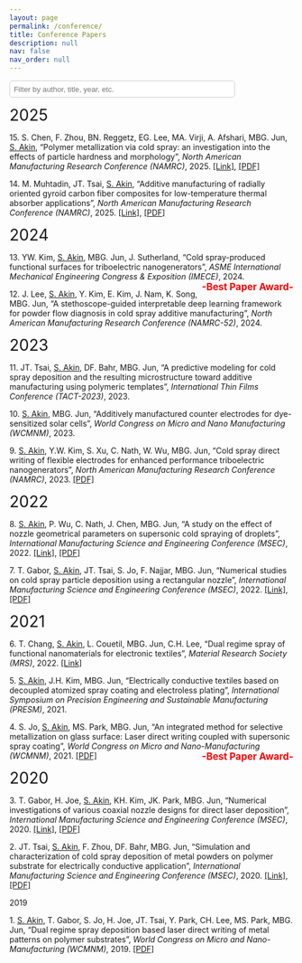```yaml
---
layout: page
permalink: /conference/
title: Conference Papers
description: null
nav: false
nav_order: null
---
```


<!-- Filter bar -->
<input type="text" id="confFilter" placeholder="Filter by author, title, year, etc." style="margin-bottom: 1em; padding: 0.5em; width: 100%; max-width: 400px; border-radius: 5px; border: 1px solid #ccc;">

<div class="year" style="font-size: 28px;">2025</div>

<p class="paper-entry">15. S. Chen, F. Zhou, BN. Reggetz, EG. Lee, MA. Virji, A. Afshari, MBG. Jun, <u>S. Akin</u>, “Polymer metallization via cold spray: an investigation into the effects of particle hardness and morphology”, 
  <i>North American Manufacturing Research Conference (NAMRC)</i>, 2025. 
  <a href="https://doi.org/10.1016/j.mfglet.2025.06.039">[Link]</a>, 
  <a href="https://semi-lab.github.io/assets/pdf/hardness.pdf">[PDF]</a></p>

  <p class="paper-entry">14. M. Muhtadin, JT. Tsai, <u>S. Akin</u>, “Additive manufacturing of radially oriented gyroid carbon fiber composites for low-temperature thermal absorber applications”, 
  <i>North American Manufacturing Research Conference (NAMRC)</i>, 2025. 
  <a href="https://doi.org/10.1016/j.mfglet.2025.06.096">[Link]</a>, 
  <a href="https://semi-lab.github.io/assets/pdf/gyroid.pdf">[PDF]</a></p>

<div class="year" style="font-size: 28px;">2024</div>

<p class="paper-entry">13. YW. Kim, <u>S. Akin</u>, MBG. Jun, J. Sutherland, “Cold spray-produced functional surfaces for triboelectric nanogenerators”, 
  <i>ASME International Mechanical Engineering Congress & Exposition (IMECE)</i>, 2024. 
  <span style="float: right; font-size: 17px; color: red; font-weight: bold;">-Best Paper Award-</span>
</p>

<p class="paper-entry">12. J. Lee, <u>S. Akin</u>, Y. Kim, E. Kim, J. Nam, K. Song, MBG. Jun, “A stethoscope-guided interpretable deep learning framework for powder flow diagnosis in cold spray additive manufacturing”, 
  <i>North American Manufacturing Research Conference (NAMRC-52)</i>, 2024.</p>

<div class="year" style="font-size: 28px;">2023</div>

<p class="paper-entry">11. JT. Tsai, <u>S. Akin</u>, DF. Bahr, MBG. Jun, “A predictive modeling for cold spray deposition and the resulting microstructure toward additive manufacturing using polymeric templates”, 
  <i>International Thin Films Conference (TACT-2023)</i>, 2023.</p>

<p class="paper-entry">10. <u>S. Akin</u>, MBG. Jun, “Additively manufactured counter electrodes for dye-sensitized solar cells”, 
  <i>World Congress on Micro and Nano Manufacturing (WCMNM)</i>, 2023.</p>

<p class="paper-entry">9. <u>S. Akin</u>, Y.W. Kim, S. Xu, C. Nath, W. Wu, MBG. Jun, “Cold spray direct writing of flexible electrodes for enhanced performance triboelectric nanogenerators”, 
  <i>North American Manufacturing Research Conference (NAMRC)</i>, 2023. 
  <span style="font-size: 14px;"> <a href="https://semi-lab.github.io/assets/pdf/JMP_1.pdf">[PDF]</a></span></p>

<div class="year" style="font-size: 28px;">2022</div>

<p class="paper-entry">8. <u>S. Akin</u>, P. Wu, C. Nath, J. Chen, MBG. Jun, “A study on the effect of nozzle geometrical parameters on supersonic cold spraying of droplets”, 
  <i>International Manufacturing Science and Engineering Conference (MSEC)</i>, 2022. 
  <a href="https://asmedigitalcollection.asme.org/MSEC/proceedings-abstract/MSEC2022/85802/V001T07A019/1146883">[Link]</a>, 
  <a href="https://semi-lab.github.io/assets/pdf/MSEC1.pdf">[PDF]</a></p>

<p class="paper-entry">7. T. Gabor, <u>S. Akin</u>, JT. Tsai, S. Jo, F. Najjar, MBG. Jun, “Numerical studies on cold spray particle deposition using a rectangular nozzle”, 
  <i>International Manufacturing Science and Engineering Conference (MSEC)</i>, 2022. 
  <a href="https://asmedigitalcollection.asme.org/MSEC/proceedings/MSEC2022/85802/V001T01A029/1146942">[Link]</a>, 
  <a href="https://semi-lab.github.io/assets/pdf/MSEC_2.pdf">[PDF]</a></p>

<div class="year" style="font-size: 28px;">2021</div>

<p class="paper-entry">6. T. Chang, <u>S. Akin</u>, L. Couetil, MBG. Jun, C.H. Lee, “Dual regime spray of functional nanomaterials for electronic textiles”, 
  <i>Material Research Society (MRS)</i>, 2022. 
  <a href="https://www.mrs.org/meetings-events/presentation/2022_mrs_spring_meeting/2022_mrs_spring_meeting-3670815">[Link]</a></p>

<p class="paper-entry">5. <u>S. Akin</u>, J.H. Kim, MBG. Jun, “Electrically conductive textiles based on decoupled atomized spray coating and electroless plating”, 
  <i>International Symposium on Precision Engineering and Sustainable Manufacturing (PRESM)</i>, 2021.</p>

<p class="paper-entry">4. S. Jo, <u>S. Akin</u>, MS. Park, MBG. Jun, “An integrated method for selective metallization on glass surface: Laser direct writing coupled with supersonic spray coating”, 
  <i>World Congress on Micro and Nano-Manufacturing (WCMNM)</i>, 2021. 
  <a href="https://semi-lab.github.io/assets/pdf/WCMNM_2021.pdf">[PDF]</a> 
  <span style="float: right; font-size: 17px; color: red; font-weight: bold;">-Best Paper Award-</span></p>

<div class="year" style="font-size: 28px;">2020</div>

<p class="paper-entry">3. T. Gabor, H. Joe, <u>S. Akin</u>, KH. Kim, JK. Park, MBG. Jun, “Numerical investigations of various coaxial nozzle designs for direct laser deposition”, 
  <i>International Manufacturing Science and Engineering Conference (MSEC)</i>, 2020. 
  <a href="https://asmedigitalcollection.asme.org/MSEC/proceedings-abstract/MSEC2020/84263/V002T06A025/1095659">[Link]</a>, 
  <a href="https://semi-lab.github.io/assets/pdf/MSEC_2020.pdf">[PDF]</a></p>

<p class="paper-entry">2. JT. Tsai, <u>S. Akin</u>, F. Zhou, DF. Bahr, MBG. Jun, “Simulation and characterization of cold spray deposition of metal powders on polymer substrate for electrically conductive application”, 
  <i>International Manufacturing Science and Engineering Conference (MSEC)</i>, 2020. 
  <a href="https://asmedigitalcollection.asme.org/MSEC/proceedings-abstract/MSEC2020/84263/V002T06A026/1095668">[Link]</a>, 
  <a href="https://semi-lab.github.io/assets/pdf/MSEC_3.pdf">[PDF]</a></p>

<div class="year">2019</div>

<p class="paper-entry">1. <u>S. Akin</u>, T. Gabor, S. Jo, H. Joe, JT. Tsai, Y. Park, CH. Lee, MS. Park, MBG. Jun, “Dual regime spray deposition based laser direct writing of metal patterns on polymer substrates”, 
  <i>World Congress on Micro and Nano-Manufacturing (WCMNM)</i>, 2019. 
  <a href="https://semi-lab.github.io/assets/pdf/WCMNM_2019.pdf">[PDF]</a></p>

<!-- JavaScript filter -->
<script>
document.getElementById('confFilter').addEventListener('input', function () {
  const filter = this.value.toLowerCase();
  const paragraphs = document.querySelectorAll('.paper-entry');

  paragraphs.forEach(p => {
    const text = p.innerText.toLowerCase();
    p.style.display = text.includes(filter) ? '' : 'none';
  });

  // Adjust visibility of year divs
  document.querySelectorAll('.year').forEach(yearDiv => {
    let next = yearDiv.nextElementSibling;
    let hasVisible = false;

    while (next && !next.classList.contains('year')) {
      if (next.classList.contains('paper-entry') && next.style.display !== 'none') {
        hasVisible = true;
        break;
      }
      next = next.nextElementSibling;
    }

    yearDiv.style.display = hasVisible ? '' : 'none';
  });
});
</script>
